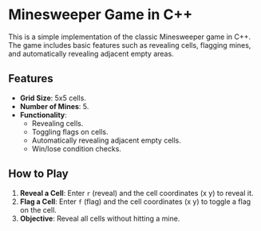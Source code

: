 # Minesweeper Game in C++

This is a simple implementation of the classic Minesweeper game in C++. The game includes basic features such as revealing cells, flagging mines, and automatically revealing adjacent empty areas.

## Features

- **Grid Size**: 5x5 cells.
- **Number of Mines**: 5.
- **Functionality**:
  - Revealing cells.
  - Toggling flags on cells.
  - Automatically revealing adjacent empty cells.
  - Win/lose condition checks.

## How to Play

1. **Reveal a Cell**: Enter `r` (reveal) and the cell coordinates (x y) to reveal it.
2. **Flag a Cell**: Enter `f` (flag) and the cell coordinates (x y) to toggle a flag on the cell.
3. **Objective**: Reveal all cells without hitting a mine.

